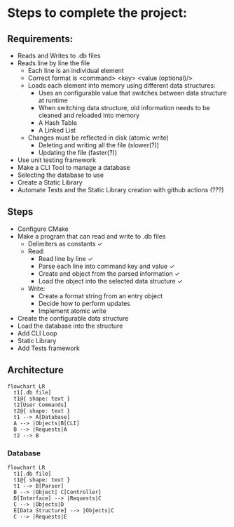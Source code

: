 # Steps to complete the project:

## Requirements:

* Reads and Writes to .db files
* Reads line by line the file
  * Each line is an individual element
  * Correct format is \<command\> \<key\> \<value (optional)/>
  * Loads each element into memory using different data structures:
    * Uses an configurable value that switches between data structure at runtime
    * When switching data structure, old information needs to be cleaned and reloaded into memory
    * A Hash Table
    * A Linked List
  * Changes must be reflected in disk (atomic write)
    * Deleting and writing all the file (slower(?))
    * Updating the file (faster(?))
* Use unit testing framework
* Make a CLI Tool to manage a database
* Selecting the database to use
* Create a Static Library
* Automate Tests and the Static Library creation with github actions (???)


## Steps
* Configure CMake
* Make a program that can read and write to .db files
  * Delimiters as constants ✓
  * Read:
    * Read line by line ✓
    * Parse each line into command key and value ✓
    * Create and object from the parsed information ✓
    * Load the object into the selected data structure ✓
  * Write:
    * Create a format string from an entry object
    * Decide how to perform updates
    * Implement atomic write
* Create the configurable data structure
* Load the database into the structure
* Add CLI Loop
* Static Library
* Add Tests framework

## Architecture

```mermaid --mermaid-flowchart-curve: basis
flowchart LR
  t1[.db file]
  t1@{ shape: text }
  t2[User Commands]
  t2@{ shape: text }
  t1 --> A[Database]
  A --> |Objects|B[CLI] 
  B --> |Requests|A 
  t2 --> B
```

### Database

```mermaid --mermaid-flowchart-curve: basis
flowchart LR
  t1[.db file]
  t1@{ shape: text }
  t1 --> B[Parser]
  B --> |Object| C[Controller]
  D[Interface] --> |Requests|C
  C --> |Objects|D
  E[Data Structure] --> |Objects|C
  C --> |Requests|E
```